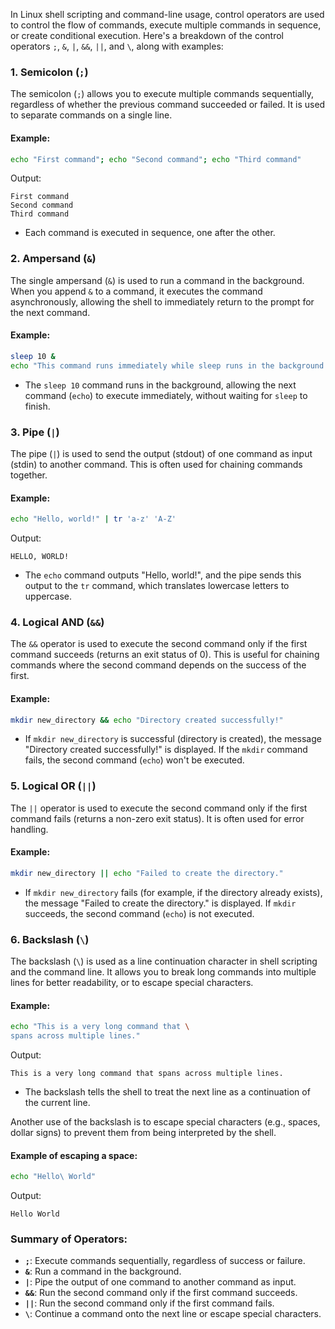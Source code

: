 In Linux shell scripting and command-line usage, control operators are used to control the flow of commands, execute multiple commands in sequence, or create conditional execution. Here's a breakdown of the control operators `;`, `&`, `|`, `&&`, `||`, and `\`, along with examples:

### 1. **Semicolon (`;`)**
The semicolon (`;`) allows you to execute multiple commands sequentially, regardless of whether the previous command succeeded or failed. It is used to separate commands on a single line.

#### Example:
```bash
echo "First command"; echo "Second command"; echo "Third command"
```
Output:
```
First command
Second command
Third command
```
- Each command is executed in sequence, one after the other.

### 2. **Ampersand (`&`)**
The single ampersand (`&`) is used to run a command in the background. When you append `&` to a command, it executes the command asynchronously, allowing the shell to immediately return to the prompt for the next command.

#### Example:
```bash
sleep 10 &
echo "This command runs immediately while sleep runs in the background."
```
- The `sleep 10` command runs in the background, allowing the next command (`echo`) to execute immediately, without waiting for `sleep` to finish.

### 3. **Pipe (`|`)**
The pipe (`|`) is used to send the output (stdout) of one command as input (stdin) to another command. This is often used for chaining commands together.

#### Example:
```bash
echo "Hello, world!" | tr 'a-z' 'A-Z'
```
Output:
```
HELLO, WORLD!
```
- The `echo` command outputs "Hello, world!", and the pipe sends this output to the `tr` command, which translates lowercase letters to uppercase.

### 4. **Logical AND (`&&`)**
The `&&` operator is used to execute the second command only if the first command succeeds (returns an exit status of 0). This is useful for chaining commands where the second command depends on the success of the first.

#### Example:
```bash
mkdir new_directory && echo "Directory created successfully!"
```
- If `mkdir new_directory` is successful (directory is created), the message "Directory created successfully!" is displayed. If the `mkdir` command fails, the second command (`echo`) won't be executed.

### 5. **Logical OR (`||`)**
The `||` operator is used to execute the second command only if the first command fails (returns a non-zero exit status). It is often used for error handling.

#### Example:
```bash
mkdir new_directory || echo "Failed to create the directory."
```
- If `mkdir new_directory` fails (for example, if the directory already exists), the message "Failed to create the directory." is displayed. If `mkdir` succeeds, the second command (`echo`) is not executed.

### 6. **Backslash (`\`)**
The backslash (`\`) is used as a line continuation character in shell scripting and the command line. It allows you to break long commands into multiple lines for better readability, or to escape special characters.

#### Example:
```bash
echo "This is a very long command that \
spans across multiple lines."
```
Output:
```
This is a very long command that spans across multiple lines.
```
- The backslash tells the shell to treat the next line as a continuation of the current line.

Another use of the backslash is to escape special characters (e.g., spaces, dollar signs) to prevent them from being interpreted by the shell.

#### Example of escaping a space:
```bash
echo "Hello\ World"
```
Output:
```
Hello World
```

### Summary of Operators:
- **`;`**: Execute commands sequentially, regardless of success or failure.
- **`&`**: Run a command in the background.
- **`|`**: Pipe the output of one command to another command as input.
- **`&&`**: Run the second command only if the first command succeeds.
- **`||`**: Run the second command only if the first command fails.
- **`\`**: Continue a command onto the next line or escape special characters.
